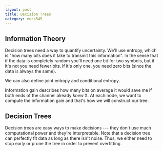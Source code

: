 ```yaml
---
layout: post
title: Decision Trees 
category: eecs545
---
```

## Information Theory
Decision trees need a way to quantify uncertainty. We'll use entropy, which is "how many bits does it take to transmit this information". In the sense that if the data is completely random you'll need one bit for two symbols, but if it's not you need fewer bits. If it's only one, you need zero bits (since the data is always the same).

We can also define joint entropy and conditional entropy.

Information gain describes how many bits on average it would save me if both ends of the channel already *knew* X. At each node, we want to compute the information gain and that's how we will construct our tree.

## Decision Trees
Decision trees are easy ways to make decisions --- they don't use much computational power and they're interpretable. Note that a decision tree can perfectly fit data as long as there isn't noise. Thus, we either need to stop early or prune the tree in order to prevent overfitting. 
